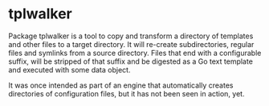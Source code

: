 # tplwalker

Package tplwalker is a tool to copy and transform a directory of templates
and other files to a target directory.  It will re-create subdirectories,
regular files and symlinks from a source directory.  Files that end with a
configurable suffix, will be stripped of that suffix and be digested as a Go
text template and executed with some data object.

It was once intended as part of an engine that automatically creates
directories of configuration files, but it has not been seen in action, yet.
